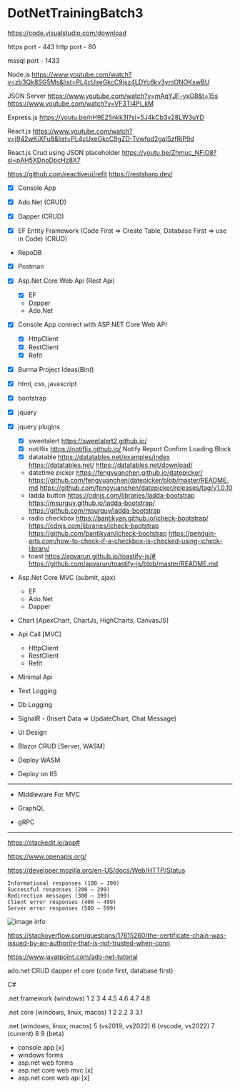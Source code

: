 # DotNetTrainingBatch3

https://code.visualstudio.com/download

https port - 443
http port - 80

mssql port - 1433

Node.js
https://www.youtube.com/watch?v=zb3Qk8SG5Ms&list=PL4cUxeGkcC9jsz4LDYc6kv3ymONOKxwBU

JSON Server
https://www.youtube.com/watch?v=mAqYJF-yxO8&t=15s
https://www.youtube.com/watch?v=VF3TI4Pj_kM

Express.js
https://youtu.be/nH9E25nkk3I?si=5J4kCb3v28LW3uYD

React.js
https://www.youtube.com/watch?v=j942wKiXFu8&list=PL4cUxeGkcC9gZD-Tvwfod2gaISzfRiP9d

React.js Crud using JSON placeholder
https://youtu.be/Zhmuc_NFiO8?si=pAH5XDnoDpcHz8X7

https://github.com/reactiveui/refit
https://restsharp.dev/

- [x] Console App

- [x] Ado.Net (CRUD)
- [x] Dapper  (CRUD)
- [x] EF Entity Framework (Code First => Create Table, Database First => use in Code) (CRUD)
- RepoDB

- [x] Postman
- [x] Asp.Net Core Web Api (Rest Api)
    - [x] EF
    - Dapper
    - Ado.Net
    
- [x] Console App connect with ASP.NET Core Web API
    - [x] HttpClient
    - [x] RestClient
    - [x] Refit

- [x] Burma Project Ideas(Bird)

- [x] html, css, javascript
- [x] bootstrap
- [x] jquery
- [x] jquery plugins
    - [x] sweetalert https://sweetalert2.github.io/
    - [x] notiflix https://notiflix.github.io/ Notify Report Confirm Loading Block
    - [x] datatable https://datatables.net/examples/index https://datatables.net/ https://datatables.net/download/
    - datetime picker https://fengyuanchen.github.io/datepicker/ https://github.com/fengyuanchen/datepicker/blob/master/README.md https://github.com/fengyuanchen/datepicker/releases/tag/v1.0.10
    - ladda button https://cdnjs.com/libraries/ladda-bootstrap https://msurguy.github.io/ladda-bootstrap/ https://github.com/msurguy/ladda-bootstrap
    - radio checkbox https://bantikyan.github.io/icheck-bootstrap/ https://cdnjs.com/libraries/icheck-bootstrap https://github.com/bantikyan/icheck-bootstrap https://penguin-arts.com/how-to-check-if-a-checkbox-is-checked-using-icheck-library/
    - toast https://apvarun.github.io/toastify-js/# https://github.com/apvarun/toastify-js/blob/master/README.md

- Asp.Net Core MVC (submit, ajax)
    - EF 
    - Ado.Net
    - Dapper

- Chart [ApexChart, ChartJs, HighCharts, CanvasJS]

- Api Call [MVC]
    - HttpClient
    - RestClient
    - Refit

- Minimal Api
- Text Logging
- Db Logging

- SignalR - (Insert Data => UpdateChart, Chat Message)
- UI Design
- Blazor CRUD [Server, WASM]
- Deploy WASM
- Deploy on IIS

------------------------------------------------------

- Middleware For MVC

- GraphQL
- gRPC

------------------------------------------------------

https://stackedit.io/app#

https://www.openapis.org/

https://developer.mozilla.org/en-US/docs/Web/HTTP/Status
```
Informational responses (100 – 199)
Successful responses (200 – 299)
Redirection messages (300 – 399)
Client error responses (400 – 499)
Server error responses (500 – 599)
```

![image info](https://media.geeksforgeeks.org/wp-content/uploads/20230216170349/What-is-an-API.png)

https://stackoverflow.com/questions/17615260/the-certificate-chain-was-issued-by-an-authority-that-is-not-trusted-when-conn

https://www.javatpoint.com/ado-net-tutorial

ado.net CRUD
dapper
ef core (code first, database first)

C#

.net framework (windows)
1
2
3
4
4.5
4.6
4.7
4.8

.net core (windows, linux, macos)
1
2
2.2
3
3.1

.net (windows, linux, macos) 
5 (vs2019, vs2022)
6 (vscode, vs2022)
7 (current)
8
9 (beta)

- console app [x]
- windows forms
- asp.net web forms
- asp.net core web mvc [x]
- asp.net core web api [x]
